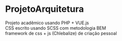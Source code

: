 # ProjetoArquitetura
Projeto acadêmico usando PHP + VUE.js<br>
CSS escrito usando SCSS com metodologia BEM<br>
framework de css + js (Chlebalize) de criação pessoal
